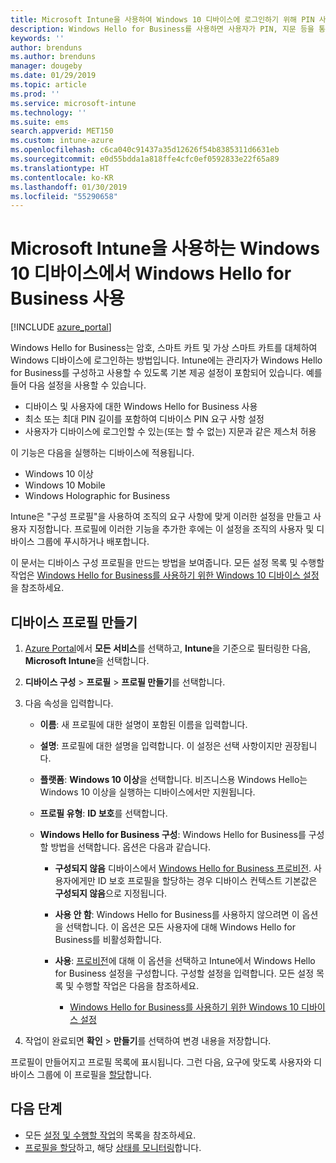 ```yaml
---
title: Microsoft Intune을 사용하여 Windows 10 디바이스에 로그인하기 위해 PIN 사용 - Azure | Microsoft Docs
description: Windows Hello for Business를 사용하면 사용자가 PIN, 지문 등을 통해 디바이스에 로그인할 수 있습니다. 이러한 설정을 사용하여 Intune for Windows 10 디바이스에 ID 보호 구성 프로필을 만들고 해당 프로필을 사용자 그룹 및 디바이스 그룹에 할당합니다.
keywords: ''
author: brenduns
ms.author: brenduns
manager: dougeby
ms.date: 01/29/2019
ms.topic: article
ms.prod: ''
ms.service: microsoft-intune
ms.technology: ''
ms.suite: ems
search.appverid: MET150
ms.custom: intune-azure
ms.openlocfilehash: c6ca040c91437a35d12626f54b8385311d6631eb
ms.sourcegitcommit: e0d55bdda1a818ffe4cfc0ef0592833e22f65a89
ms.translationtype: HT
ms.contentlocale: ko-KR
ms.lasthandoff: 01/30/2019
ms.locfileid: "55290658"
---
```

# <a name="use-windows-hello-for-business-on-windows-10-devices-with-microsoft-intune"></a>Microsoft Intune을 사용하는 Windows 10 디바이스에서 Windows Hello for Business 사용

[!INCLUDE [azure_portal](./includes/azure_portal.md)]

Windows Hello for Business는 암호, 스마트 카트 및 가상 스마트 카트를 대체하여 Windows 디바이스에 로그인하는 방법입니다. Intune에는 관리자가 Windows Hello for Business를 구성하고 사용할 수 있도록 기본 제공 설정이 포함되어 있습니다. 예를 들어 다음 설정을 사용할 수 있습니다.

- 디바이스 및 사용자에 대한 Windows Hello for Business 사용
- 최소 또는 최대 PIN 길이를 포함하여 디바이스 PIN 요구 사항 설정
- 사용자가 디바이스에 로그인할 수 있는(또는 할 수 없는) 지문과 같은 제스처 허용

이 기능은 다음을 실행하는 디바이스에 적용됩니다.

- Windows 10 이상
- Windows 10 Mobile
- Windows Holographic for Business

Intune은 "구성 프로필"을 사용하여 조직의 요구 사항에 맞게 이러한 설정을 만들고 사용자 지정합니다. 프로필에 이러한 기능을 추가한 후에는 이 설정을 조직의 사용자 및 디바이스 그룹에 푸시하거나 배포합니다.

이 문서는 디바이스 구성 프로필을 만드는 방법을 보여줍니다. 모든 설정 목록 및 수행할 작업은 [Windows Hello for Business를 사용하기 위한 Windows 10 디바이스 설정](identity-protection-windows-settings.md)을 참조하세요.

## <a name="create-the-device-profile"></a>디바이스 프로필 만들기

1. [Azure Portal](https://portal.azure.com)에서 **모든 서비스**를 선택하고, **Intune**을 기준으로 필터링한 다음, **Microsoft Intune**을 선택합니다.
2. **디바이스 구성** > **프로필** > **프로필 만들기**를 선택합니다.
3. 다음 속성을 입력합니다.

    - **이름**: 새 프로필에 대한 설명이 포함된 이름을 입력합니다.
    - **설명**: 프로필에 대한 설명을 입력합니다. 이 설정은 선택 사항이지만 권장됩니다.
    - **플랫폼**: **Windows 10 이상**을 선택합니다. 비즈니스용 Windows Hello는 Windows 10 이상을 실행하는 디바이스에서만 지원됩니다.
    - **프로필 유형**: **ID 보호**를 선택합니다.
    - **Windows Hello for Business 구성**: Windows Hello for Business를 구성할 방법을 선택합니다. 옵션은 다음과 같습니다.

        - **구성되지 않음** 디바이스에서 [Windows Hello for Business 프로비전](https://docs.microsoft.com/windows/security/identity-protection/hello-for-business/hello-how-it-works-provisioning). 사용자에게만 ID 보호 프로필을 할당하는 경우 디바이스 컨텍스트 기본값은 **구성되지 않음**으로 지정됩니다.
        - **사용 안 함**: Windows Hello for Business를 사용하지 않으려면 이 옵션을 선택합니다. 이 옵션은 모든 사용자에 대해 Windows Hello for Business를 비활성화합니다.
        - **사용**: [프로비전]((https://docs.microsoft.com/windows/security/identity-protection/hello-for-business/hello-how-it-works-provisioning))에 대해 이 옵션을 선택하고 Intune에서 Windows Hello for Business 설정을 구성합니다. 구성할 설정을 입력합니다. 모든 설정 목록 및 수행할 작업은 다음을 참조하세요.

            - [Windows Hello for Business를 사용하기 위한 Windows 10 디바이스 설정](identity-protection-windows-settings.md)

4. 작업이 완료되면 **확인** > **만들기**를 선택하여 변경 내용을 저장합니다.

프로필이 만들어지고 프로필 목록에 표시됩니다. 그런 다음, 요구에 맞도록 사용자와 디바이스 그룹에 이 프로필을 [할당](device-profile-assign.md)합니다.

<!--  Removing image as part of design review; retaining source until we known the disposition.

## Example of device restriction settings

In this high-level example, you'll create a device restriction policy that blocks the use of the built-in camera app on Android devices.

![How to disable the camera on Android devices](./media/disable-android-camera.png)

-->

## <a name="next-steps"></a>다음 단계

- 모든 [설정 및 수행할 작업](identity-protection-windows-settings.md)의 목록을 참조하세요.
- [프로필을 할당](device-profile-assign.md)하고, 해당 [상태를 모니터링](device-profile-monitor.md)합니다.